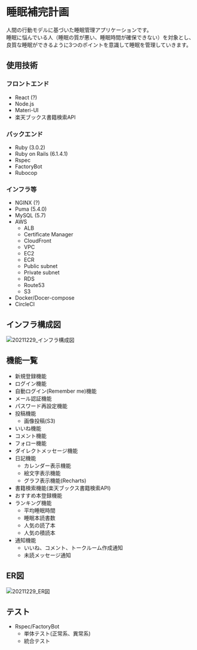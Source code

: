 # 睡眠補完計画
人間の行動モデルに基づいた睡眠管理アプリケーションです。  
睡眠に悩んでいる人（睡眠の質が悪い、睡眠時間が確保できない）を対象とし、良質な睡眠ができるように3つのポイントを意識して睡眠を管理していきます。

## 使用技術
### フロントエンド
* React (?)
* Node.js
* Materi-UI
* 楽天ブックス書籍検索API
### バックエンド
* Ruby (3.0.2)
* Ruby on Rails (6.1.4.1)
* Rspec
* FactoryBot
* Rubocop
### インフラ等
* NGINX (?)
* Puma (5.4.0)
* MySQL (5.7)
* AWS
  * ALB
  * Certificate Manager
  * CloudFront
  * VPC
  * EC2
  * ECR
  * Public subnet
  * Private subnet
  * RDS
  * Route53
  * S3
* Docker/Docer-compose
* CircleCI

## インフラ構成図
![20211229_インフラ構成図](https://user-images.githubusercontent.com/90957668/146661845-103b8758-23bc-41af-be37-4112def5523e.jpg)

## 機能一覧
* 新規登録機能
* ログイン機能
* 自動ログイン(Remember me)機能
* メール認証機能
* パスワード再設定機能
* 投稿機能
  * 画像投稿(S3)
* いいね機能
* コメント機能
* フォロー機能
* ダイレクトメッセージ機能
* 日記機能
  * カレンダー表示機能
  * 絵文字表示機能 
  * グラフ表示機能(Recharts)
* 書籍検索機能(楽天ブックス書籍検索API)
* おすすめ本登録機能
* ランキング機能
  * 平均睡眠時間
  * 睡眠本読書数
  * 人気の読了本
  * 人気の積読本
* 通知機能
  * いいね、コメント、トークルーム作成通知
  * 未読メッセージ通知

## ER図
![20211229_ER図](https://user-images.githubusercontent.com/90957668/146661415-cb1e3fc6-d5d1-4e30-8f60-1346fb1a4365.jpg)

## テスト
* Rspec/FactoryBot
  * 単体テスト(正常系、異常系)
  * 統合テスト
